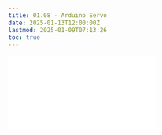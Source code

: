 ```yaml
---
title: 01.08 - Arduino Servo
date: 2025-01-13T12:00:00Z
lastmod: 2025-01-09T07:13:26
toc: true
---
```


![Link to included file content](../../../../arduino/servo-sweep-arduino-example.md)
